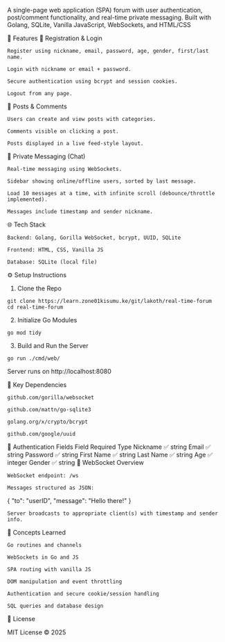 A single-page web application (SPA) forum with user authentication, post/comment functionality, and real-time private messaging. Built with Golang, SQLite, Vanilla JavaScript, WebSockets, and HTML/CSS 

🚀 Features
🛂 Registration & Login

    Register using nickname, email, password, age, gender, first/last name.

    Login with nickname or email + password.

    Secure authentication using bcrypt and session cookies.

    Logout from any page.

📝 Posts & Comments

    Users can create and view posts with categories.

    Comments visible on clicking a post.

    Posts displayed in a live feed-style layout.

💬 Private Messaging (Chat)

    Real-time messaging using WebSockets.

    Sidebar showing online/offline users, sorted by last message.

    Load 10 messages at a time, with infinite scroll (debounce/throttle implemented).

    Messages include timestamp and sender nickname.

🌐 Tech Stack

    Backend: Golang, Gorilla WebSocket, bcrypt, UUID, SQLite

    Frontend: HTML, CSS, Vanilla JS

    Database: SQLite (local file)


⚙️ Setup Instructions
1. Clone the Repo
```
git clone https://learn.zone01kisumu.ke/git/lakoth/real-time-forum
cd real-time-forum
```
2. Initialize Go Modules
```
go mod tidy
```
3. Build and Run the Server
```
go run ./cmd/web/
```
Server runs on http://localhost:8080

📌 Key Dependencies

    github.com/gorilla/websocket

    github.com/mattn/go-sqlite3

    golang.org/x/crypto/bcrypt

    github.com/google/uuid
    

🔐 Authentication Fields
Field	Required	Type
Nickname	✅	string
Email	✅	string
Password	✅	string
First Name	✅	string
Last Name	✅	string
Age	✅	integer
Gender	✅	string
📡 WebSocket Overview

    WebSocket endpoint: /ws

    Messages structured as JSON:

{
  "to": "userID",
  "message": "Hello there!"
}

    Server broadcasts to appropriate client(s) with timestamp and sender info.

🧠 Concepts Learned

    Go routines and channels

    WebSockets in Go and JS

    SPA routing with vanilla JS

    DOM manipulation and event throttling

    Authentication and secure cookie/session handling

    SQL queries and database design


📄 License

MIT License © 2025